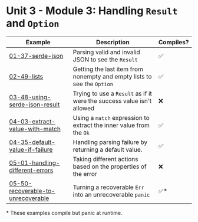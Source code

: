 # Unit 3 - Module 3: Handling `Result` and `Option`

| Example | Description | Compiles? |
|---------|-------------|-----------|
| [01-37-serde-json](01-37-serde-json) | Parsing valid and invalid JSON to see the `Result` | ✅ |
| [02-49-lists](02-49-lists) | Getting the last item from nonempty and empty lists to see the `Option` | ✅ |
| [03-48-using-serde-json-result](03-48-using-serde-json-result) | Trying to use a `Result` as if it were the success value isn't allowed | ❌ |
| [04-03-extract-value-with-match](04-03-extract-value-with-match) | Using a `match` expression to extract the inner value from the `Ok` | ✅ |
| [04-35-default-value-if-failure](04-35-default-value-if-failure) | Handling parsing failure by returning a default value. | ✅ |
| [05-01-handling-different-errors](05-01-handling-different-errors) | Taking different actions based on the properties of the error | ❌ |
| [05-50-recoverable-to-unrecoverable](05-50-recoverable-to-unrecoverable) | Turning a recoverable `Err` into an unrecoverable `panic` | ✅* |

\* These examples compile but panic at runtime.
